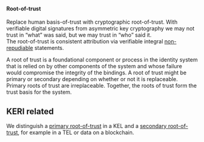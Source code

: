 #### Root-of-trust

Replace human basis-of-trust with cryptographic root-of-trust. With verifiable digital signatures from asymmetric key cryptography we may not trust in “what” was said, but we may trust in “who” said it.\
The root-of-trust is consistent attribution via verifiable integral [non-repudiable](non-repudiable.md) statements.

A root of trust is a foundational component or process in the identity system that is relied on by other components of the system and whose failure would compromise the integrity of the bindings. A root of trust might be primary or secondary depending on whether or not it is replaceable. Primary roots of trust are irreplaceable. Together, the roots of trust form the trust basis for the system.

## KERI related
We distinguish a [primary root-of-trust](primary-root-of-trust.md) in a KEL and a [secondary root-of-trust](secondary-root-of-trust.md), for example in a TEL or data on a blockchain.